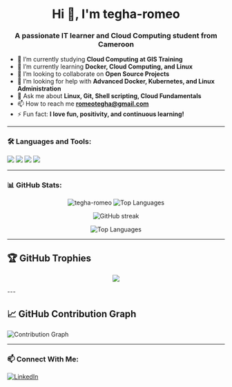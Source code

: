 <h1 align="center">Hi 👋, I'm tegha-romeo</h1>
<h3 align="center">A passionate IT learner and Cloud Computing student from Cameroon</h3>

- 🔭 I’m currently studying **Cloud Computing at GIS Training**
- 🌱 I’m currently learning **Docker, Cloud Computing, and Linux**
- 👯 I’m looking to collaborate on **Open Source Projects**
- 🤝 I’m looking for help with **Advanced Docker, Kubernetes, and Linux Administration**
- 💬 Ask me about **Linux, Git, Shell scripting, Cloud Fundamentals**
- 📫 How to reach me **[romeotegha@gmail.com](mail.romeotegha@gmail.com)**
- ⚡ Fun fact: **I love fun, positivity, and continuous learning!**

---

### 🛠️ Languages and Tools:

<p align="left">
  <a href="https://www.gnu.org/software/bash/" target="_blank"><img src="https://img.shields.io/badge/Bash-4EAA25?style=for-the-badge&logo=gnu-bash&logoColor=white"/></a>
  <a href="https://www.linux.org/" target="_blank"><img src="https://img.shields.io/badge/Linux-FCC624?style=for-the-badge&logo=linux&logoColor=black"/></a>
  <a href="https://www.docker.com/" target="_blank"><img src="https://img.shields.io/badge/Docker-2496ED?style=for-the-badge&logo=docker&logoColor=white"/></a>
  <a href="https://git-scm.com/" target="_blank"><img src="https://img.shields.io/badge/Git-F05032?style=for-the-badge&logo=git&logoColor=white"/></a>
</p>

---

### 📊 GitHub Stats:

<p align="center">
  <img src="https://github-readme-stats.vercel.app/api?username=tegha-romeo&show_icons=true&theme=radical" alt="tegha-romeo" />
  <img src="https://github-readme-stats.vercel.app/api/top-langs/?username=tegha-romeo&layout=compact&theme=radical" alt="Top Languages" />
</p>

<p align="center">
  <img src="https://github-readme-streak-stats.herokuapp.com/?user=tegha-romeo&theme=radical" alt="GitHub streak"/>
</p>


<p align="center">
  <img src="https://github-readme-stats.vercel.app/api/top-langs/?username=tegha-romeo&layout=compact&theme=radical" alt="Top Languages"/>
</p>

---

## 🏆 GitHub Trophies
<p align="center">
  <img src="https://github-profile-trophy.vercel.app/?username=tegha-romeo&theme=radical&margin-w=15&margin-h=15"/>
</p>
---

## 📈 GitHub Contribution Graph

<img src="https://github-readme-activity-graph.vercel.app/graph?username=tegha-romeo&theme=rogue" alt="Contribution Graph" />


---

### 📫 Connect With Me:

<p align="left">
<a href="https://www.linkedin.com/in/romeo-dze-tegha-1375b6341/" target="blank"><img src="https://img.shields.io/badge/LinkedIn-0A66C2?style=for-the-badge&logo=linkedin&logoColor=white" alt="LinkedIn" /></a>
</p>


